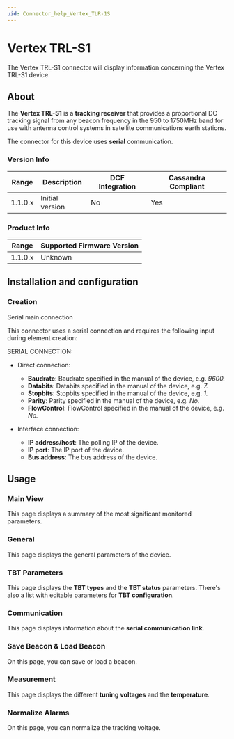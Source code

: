 ```yaml
---
uid: Connector_help_Vertex_TLR-1S
---
```


# Vertex TRL-S1

The Vertex TRL-S1 connector will display information concerning the Vertex TRL-S1 device.

## About

The **Vertex TRL-S1** is a **tracking receiver** that provides a proportional DC tracking signal from any beacon frequency in the 950 to 1750MHz band for use with antenna control systems in satellite communications earth stations.

The connector for this device uses **serial** communication.

### Version Info

| **Range** | **Description** | **DCF Integration** | **Cassandra Compliant** |
|------------------|-----------------|---------------------|-------------------------|
| 1.1.0.x          | Initial version | No                  | Yes                     |

### Product Info

| Range | Supported Firmware Version |
|------------------|-----------------------------|
| 1.1.0.x          | Unknown                     |

## Installation and configuration

### Creation

Serial main connection

This connector uses a serial connection and requires the following input during element creation:

SERIAL CONNECTION:

- Direct connection:

  - **Baudrate**: Baudrate specified in the manual of the device, e.g. *9600.*
  - **Databits**: Databits specified in the manual of the device, e.g. *7.*
  - **Stopbits**: Stopbits specified in the manual of the device, e.g. *1.*
  - **Parity**: Parity specified in the manual of the device, e.g. *No.*
  - **FlowControl**: FlowControl specified in the manual of the device, e.g. *No.*

- Interface connection:

  - **IP address/host**: The polling IP of the device.
  - **IP port**: The IP port of the device.
  - **Bus address**: The bus address of the device.

## Usage

### Main View

This page displays a summary of the most significant monitored parameters.

### General

This page displays the general parameters of the device.

### TBT Parameters

This page displays the **TBT types** and the **TBT status** parameters. There's also a list with editable parameters for **TBT configuration**.

### Communication

This page displays information about the **serial communication link**.

### Save Beacon & Load Beacon

On this page, you can save or load a beacon.

### Measurement

This page displays the different **tuning voltages** and the **temperature**.

### Normalize Alarms

On this page, you can normalize the tracking voltage.
